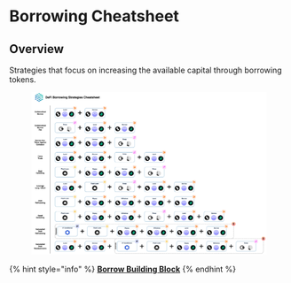 # Borrowing Cheatsheet

## Overview

Strategies that focus on increasing the available capital through borrowing tokens.

<figure><img src="../../../.gitbook/assets/Cheatsheet - Borrow (6).jpg" alt=""><figcaption></figcaption></figure>

{% hint style="info" %}
[**Borrow Building Block**](../../../factor-building-blocks/borrow.md)
{% endhint %}
